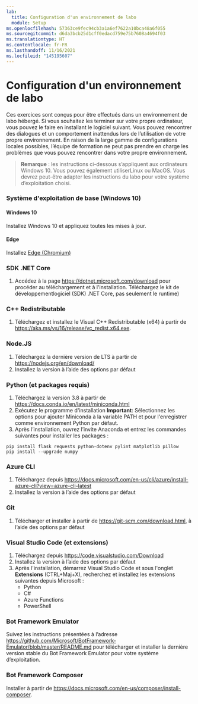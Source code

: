 ```yaml
---
lab:
  title: Configuration d'un environnement de labo
  module: Setup
ms.openlocfilehash: 57363ce9fec94cb3a1a6ef7622a10bca48a6f055
ms.sourcegitcommit: d6da3bcb25d1cff0edacd759e75b7608a4694f03
ms.translationtype: HT
ms.contentlocale: fr-FR
ms.lasthandoff: 11/16/2021
ms.locfileid: "145195607"
---
```

# <a name="lab-environment-setup"></a>Configuration d'un environnement de labo

Ces exercices sont conçus pour être effectués dans un environnement de labo hébergé. Si vous souhaitez les terminer sur votre propre ordinateur, vous pouvez le faire en installant le logiciel suivant. Vous pouvez rencontrer des dialogues et un comportement inattendus lors de l’utilisation de votre propre environnement. En raison de la large gamme de configurations locales possibles, l’équipe de formation ne peut pas prendre en charge les problèmes que vous pouvez rencontrer dans votre propre environnement.

> **Remarque** : les instructions ci-dessous s’appliquent aux ordinateurs Windows 10. Vous pouvez également utiliserLinux ou MacOS. Vous devrez peut-être adapter les instructions du labo pour votre système d’exploitation choisi.

### <a name="base-operating-system-windows-10"></a>Système d'exploitation de base (Windows 10)

#### <a name="windows-10"></a>Windows 10

Installez Windows 10 et appliquez toutes les mises à jour.

#### <a name="edge"></a>Edge

Installez [Edge (Chromium)](https://microsoft.com/edge)

### <a name="net-core-sdk"></a>SDK .NET Core

1. Accédez à la page https://dotnet.microsoft.com/download pour procéder au téléchargement et à l'installation. Téléchargez le kit de développementlogiciel (SDK) .NET Core, pas seulement le runtime)

### <a name="c-redistributable"></a>C++ Redistributable

1. Téléchargez et installez le Visual C++ Redistributable (x64) à partir de https://aka.ms/vs/16/release/vc_redist.x64.exe.

### <a name="nodejs"></a>Node.JS

1. Téléchargez la dernière version de LTS à partir de https://nodejs.org/en/download/ 
2. Installez la version à l’aide des options par défaut

### <a name="python-and-required-packages"></a>Python (et packages requis)

1. Téléchargez la version 3.8 à partir de https://docs.conda.io/en/latest/miniconda.html 
2. Exécutez le programme d'installation **Important**: Sélectionnez les options pour ajouter Miniconda à la variable PATH et pour l'enregistrer comme environnement Python par défaut.
3. Après l’installation, ouvrez l’invite Anaconda et entrez les commandes suivantes pour installer les packages : 

```
pip install flask requests python-dotenv pylint matplotlib pillow
pip install --upgrade numpy
```

### <a name="azure-cli"></a>Azure CLI

1. Téléchargez depuis https://docs.microsoft.com/en-us/cli/azure/install-azure-cli?view=azure-cli-latest 
2. Installez la version à l’aide des options par défaut

### <a name="git"></a>Git

1. Télécharger et installer à partir de https://git-scm.com/download.html, à l’aide des options par défaut


### <a name="visual-studio-code-and-extensions"></a>Visual Studio Code (et extensions)

1. Téléchargez depuis https://code.visualstudio.com/Download 
2. Installez la version à l’aide des options par défaut 
3. Après l'installation, démarrez Visual Studio Code et sous l'onglet **Extensions** (CTRL+Maj+X), recherchez et installez les extensions suivantes depuis Microsoft :
    - Python
    - C#
    - Azure Functions
    - PowerShell


### <a name="bot-framework-emulator"></a>Bot Framework Emulator

Suivez les instructions présentées à l’adresse https://github.com/Microsoft/BotFramework-Emulator/blob/master/README.md pour télécharger et installer la dernière version stable du Bot Framework Emulator pour votre système d’exploitation.

### <a name="bot-framework-composer"></a>Bot Framework Composer

Installer à partir de https://docs.microsoft.com/en-us/composer/install-composer.
